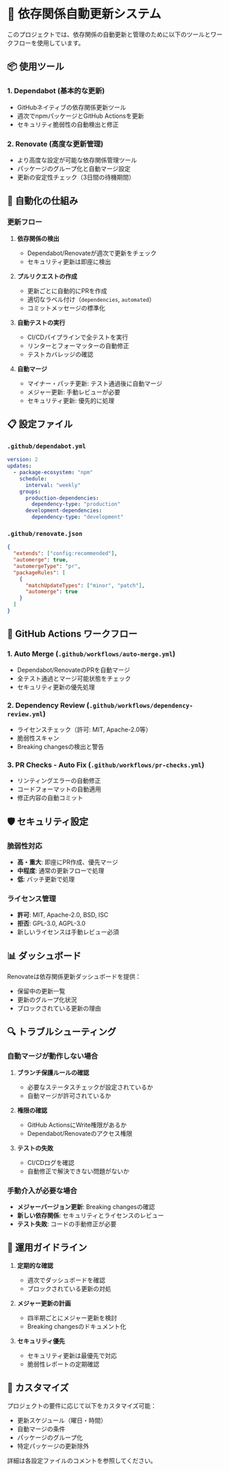 # 🔄 依存関係自動更新システム

このプロジェクトでは、依存関係の自動更新と管理のために以下のツールとワークフローを使用しています。

## 📦 使用ツール

### 1. **Dependabot** (基本的な更新)
- GitHubネイティブの依存関係更新ツール
- 週次でnpmパッケージとGitHub Actionsを更新
- セキュリティ脆弱性の自動検出と修正

### 2. **Renovate** (高度な更新管理)
- より高度な設定が可能な依存関係管理ツール
- パッケージのグループ化と自動マージ設定
- 更新の安定性チェック（3日間の待機期間）

## 🔧 自動化の仕組み

### 更新フロー

1. **依存関係の検出**
   - Dependabot/Renovateが週次で更新をチェック
   - セキュリティ更新は即座に検出

2. **プルリクエストの作成**
   - 更新ごとに自動的にPRを作成
   - 適切なラベル付け（`dependencies`, `automated`）
   - コミットメッセージの標準化

3. **自動テストの実行**
   - CI/CDパイプラインで全テストを実行
   - リンターとフォーマッターの自動修正
   - テストカバレッジの確認

4. **自動マージ**
   - マイナー・パッチ更新: テスト通過後に自動マージ
   - メジャー更新: 手動レビューが必要
   - セキュリティ更新: 優先的に処理

## 📋 設定ファイル

### `.github/dependabot.yml`
```yaml
version: 2
updates:
  - package-ecosystem: "npm"
    schedule:
      interval: "weekly"
    groups:
      production-dependencies:
        dependency-type: "production"
      development-dependencies:
        dependency-type: "development"
```

### `.github/renovate.json`
```json
{
  "extends": ["config:recommended"],
  "automerge": true,
  "automergeType": "pr",
  "packageRules": [
    {
      "matchUpdateTypes": ["minor", "patch"],
      "automerge": true
    }
  ]
}
```

## 🚀 GitHub Actions ワークフロー

### 1. **Auto Merge** (`.github/workflows/auto-merge.yml`)
- Dependabot/RenovateのPRを自動マージ
- 全テスト通過とマージ可能状態をチェック
- セキュリティ更新の優先処理

### 2. **Dependency Review** (`.github/workflows/dependency-review.yml`)
- ライセンスチェック（許可: MIT, Apache-2.0等）
- 脆弱性スキャン
- Breaking changesの検出と警告

### 3. **PR Checks - Auto Fix** (`.github/workflows/pr-checks.yml`)
- リンティングエラーの自動修正
- コードフォーマットの自動適用
- 修正内容の自動コミット

## 🛡️ セキュリティ設定

### 脆弱性対応
- **高・重大**: 即座にPR作成、優先マージ
- **中程度**: 通常の更新フローで処理
- **低**: バッチ更新で処理

### ライセンス管理
- **許可**: MIT, Apache-2.0, BSD, ISC
- **拒否**: GPL-3.0, AGPL-3.0
- 新しいライセンスは手動レビュー必須

## 📊 ダッシュボード

Renovateは依存関係更新ダッシュボードを提供：
- 保留中の更新一覧
- 更新のグループ化状況
- ブロックされている更新の理由

## 🔍 トラブルシューティング

### 自動マージが動作しない場合

1. **ブランチ保護ルールの確認**
   - 必要なステータスチェックが設定されているか
   - 自動マージが許可されているか

2. **権限の確認**
   - GitHub ActionsにWrite権限があるか
   - Dependabot/Renovateのアクセス権限

3. **テストの失敗**
   - CI/CDログを確認
   - 自動修正で解決できない問題がないか

### 手動介入が必要な場合

- **メジャーバージョン更新**: Breaking changesの確認
- **新しい依存関係**: セキュリティとライセンスのレビュー
- **テスト失敗**: コードの手動修正が必要

## 📝 運用ガイドライン

1. **定期的な確認**
   - 週次でダッシュボードを確認
   - ブロックされている更新の対処

2. **メジャー更新の計画**
   - 四半期ごとにメジャー更新を検討
   - Breaking changesのドキュメント化

3. **セキュリティ優先**
   - セキュリティ更新は最優先で対応
   - 脆弱性レポートの定期確認

## 🎯 カスタマイズ

プロジェクトの要件に応じて以下をカスタマイズ可能：

- 更新スケジュール（曜日・時間）
- 自動マージの条件
- パッケージのグループ化
- 特定パッケージの更新除外

詳細は各設定ファイルのコメントを参照してください。